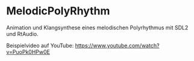 # MelodicPolyRhythm
Animation und Klangsynthese eines melodischen Polyrhythmus mit SDL2 und RtAudio.

Beispielvideo auf YouTube:
https://www.youtube.com/watch?v=PuoPk0HPw0E
